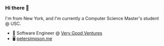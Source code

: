 ### Hi there 👋 
I'm from New York, and I'm currently a Computer Science Master's student @ USC.

- 💼 Software Engineer @ [Very Good Ventures](https://verygood.ventures/)
- 🖥️ [petersimpson.me](https://petersimpson.me/)

